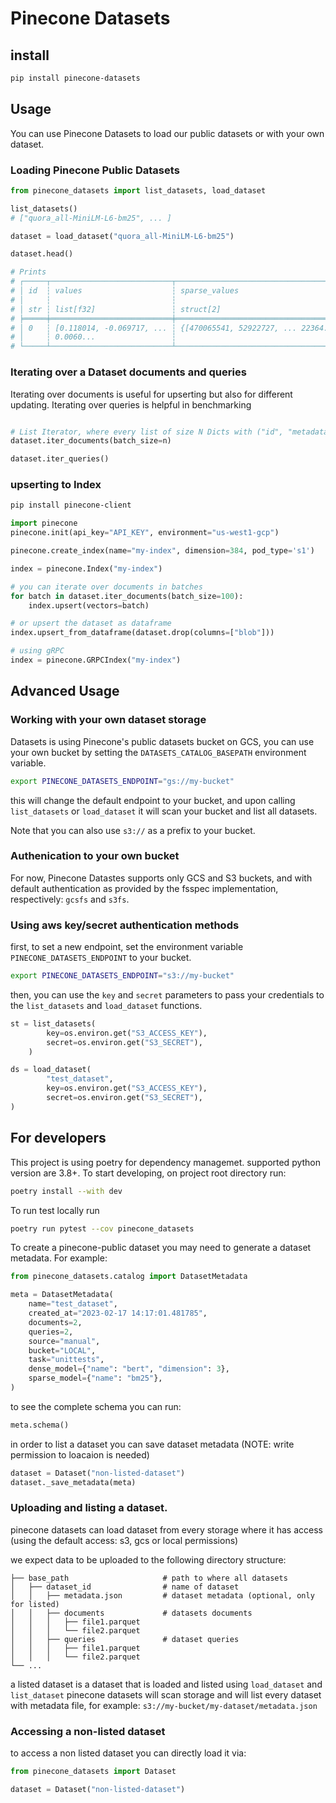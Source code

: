 # Pinecone Datasets

## install

```bash
pip install pinecone-datasets
```

## Usage

You can use Pinecone Datasets to load our public datasets or with your own dataset.

### Loading Pinecone Public Datasets

```python
from pinecone_datasets import list_datasets, load_dataset

list_datasets()
# ["quora_all-MiniLM-L6-bm25", ... ]

dataset = load_dataset("quora_all-MiniLM-L6-bm25")

dataset.head()

# Prints
# ┌─────┬───────────────────────────┬─────────────────────────────────────┬───────────────────┬──────┐
# │ id  ┆ values                    ┆ sparse_values                       ┆ metadata          ┆ blob │
# │     ┆                           ┆                                     ┆                   ┆      │
# │ str ┆ list[f32]                 ┆ struct[2]                           ┆ struct[3]         ┆      │
# ╞═════╪═══════════════════════════╪═════════════════════════════════════╪═══════════════════╪══════╡
# │ 0   ┆ [0.118014, -0.069717, ... ┆ {[470065541, 52922727, ... 22364... ┆ {2017,12,"other"} ┆ .... │
# │     ┆ 0.0060...                 ┆                                     ┆                   ┆      │
# └─────┴───────────────────────────┴─────────────────────────────────────┴───────────────────┴──────┘
```


### Iterating over a Dataset documents and queries

Iterating over documents is useful for upserting but also for different updating. Iterating over queries is helpful in benchmarking

```python

# List Iterator, where every list of size N Dicts with ("id", "metadata", "values", "sparse_values")
dataset.iter_documents(batch_size=n) 

dataset.iter_queries()

```

### upserting to Index

```bash
pip install pinecone-client
```

```python
import pinecone
pinecone.init(api_key="API_KEY", environment="us-west1-gcp")

pinecone.create_index(name="my-index", dimension=384, pod_type='s1')

index = pinecone.Index("my-index")

# you can iterate over documents in batches
for batch in dataset.iter_documents(batch_size=100):
    index.upsert(vectors=batch)

# or upsert the dataset as dataframe
index.upsert_from_dataframe(dataset.drop(columns=["blob"]))

# using gRPC
index = pinecone.GRPCIndex("my-index")
```

## Advanced Usage

### Working with your own dataset storage

Datasets is using Pinecone's public datasets bucket on GCS, you can use your own bucket by setting the `DATASETS_CATALOG_BASEPATH` environment variable.

```bash
export PINECONE_DATASETS_ENDPOINT="gs://my-bucket"
```

this will change the default endpoint to your bucket, and upon calling `list_datasets` or `load_dataset` it will scan your bucket and list all datasets.

Note that you can also use `s3://` as a prefix to your bucket.

### Authenication to your own bucket

For now, Pinecone Datastes supports only GCS and S3 buckets, and with default authentication as provided by the fsspec implementation, respectively: `gcsfs` and `s3fs`.

### Using aws key/secret authentication methods

first, to set a new endpoint, set the environment variable `PINECONE_DATASETS_ENDPOINT` to your bucket.

```bash
export PINECONE_DATASETS_ENDPOINT="s3://my-bucket"
```

then, you can use the `key` and `secret` parameters to pass your credentials to the `list_datasets` and `load_dataset` functions.

```python
st = list_datasets(
        key=os.environ.get("S3_ACCESS_KEY"),
        secret=os.environ.get("S3_SECRET"),
    )

ds = load_dataset(
        "test_dataset",
        key=os.environ.get("S3_ACCESS_KEY"),
        secret=os.environ.get("S3_SECRET"),
)
```

## For developers

This project is using poetry for dependency managemet. supported python version are 3.8+. To start developing, on project root directory run:

```bash
poetry install --with dev
```

To run test locally run 

```bash
poetry run pytest --cov pinecone_datasets
```

To create a pinecone-public dataset you may need to generate a dataset metadata. For example:

```python
from pinecone_datasets.catalog import DatasetMetadata

meta = DatasetMetadata(
    name="test_dataset",
    created_at="2023-02-17 14:17:01.481785",
    documents=2,
    queries=2,
    source="manual",
    bucket="LOCAL",
    task="unittests",
    dense_model={"name": "bert", "dimension": 3},
    sparse_model={"name": "bm25"},
)
```

to see the complete schema you can run:

```python
meta.schema()
```

in order to list a dataset you can save dataset metadata (NOTE: write permission to loacaion is needed)

```python
dataset = Dataset("non-listed-dataset")
dataset._save_metadata(meta)
```

### Uploading and listing a dataset. 

pinecone datasets can load dataset from every storage where it has access (using the default access: s3, gcs or local permissions)

 we expect data to be uploaded to the following directory structure:

    ├── base_path                     # path to where all datasets
    │   ├── dataset_id                # name of dataset
    │   │   ├── metadata.json         # dataset metadata (optional, only for listed)
    │   │   ├── documents             # datasets documents
    │   │   │   ├── file1.parquet      
    │   │   │   └── file2.parquet      
    │   │   ├── queries               # dataset queries
    │   │   │   ├── file1.parquet  
    │   │   │   └── file2.parquet   
    └── ...

a listed dataset is a dataset that is loaded and listed using `load_dataset` and `list_dataset`
pinecone datasets will scan storage and will list every dataset with metadata file, for example: `s3://my-bucket/my-dataset/metadata.json`

### Accessing a non-listed dataset

to access a non listed dataset you can directly load it via:

```python
from pinecone_datasets import Dataset

dataset = Dataset("non-listed-dataset")
```


